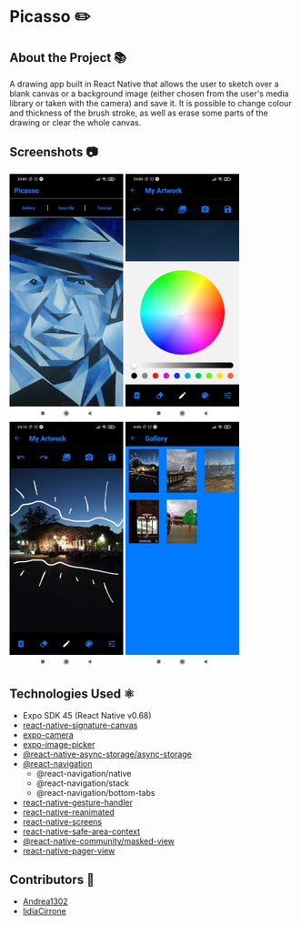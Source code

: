 # Picasso ✏️

## About the Project 📚

A drawing app built in React Native that allows the user to sketch over a blank canvas or a background image (either chosen from the user's media library or taken with the camera) and save it. It is possible to change colour and thickness of the brush stroke, as well as erase some parts of the drawing or clear the whole canvas.  

## Screenshots 📷

<img src="assets/screenshots/01.jpg" width="200"/> <img src="assets/screenshots/02.jpg" width="200"/> <img src="assets/screenshots/03.jpg" width="200"/> <img src="assets/screenshots/04.jpg" width="200"/>

## Technologies Used ⚛️ 

- Expo SDK 45 (React Native v0.68)
- [react-native-signature-canvas](https://github.com/YanYuanFE/react-native-signature-canvas)
- [expo-camera](https://docs.expo.dev/versions/latest/sdk/camera/)
- [expo-image-picker](https://docs.expo.dev/versions/v45.0.0/sdk/imagepicker/)
- [@react-native-async-storage/async-storage](https://docs.expo.dev/versions/v45.0.0/sdk/async-storage/)
- [@react-navigation](https://reactnavigation.org/)
   - @react-navigation/native
   - @react-navigation/stack
   - @react-navigation/bottom-tabs
- [react-native-gesture-handler](https://docs.expo.dev/versions/latest/sdk/gesture-handler/)
- [react-native-reanimated](https://docs.expo.dev/versions/latest/sdk/reanimated/)
- [react-native-screens](https://docs.expo.dev/versions/v45.0.0/sdk/screens/)
- [react-native-safe-area-context](https://docs.expo.dev/versions/v45.0.0/sdk/safe-area-context/)
- [@react-native-community/masked-view](https://docs.expo.dev/versions/v45.0.0/sdk/masked-view/)
- [react-native-pager-view](https://docs.expo.dev/versions/v45.0.0/sdk/view-pager/)

## Contributors 👫

* [Andrea1302](https://github.com/Andrea1302)
* [lidiaCirrone](https://github.com/lidiaCirrone)